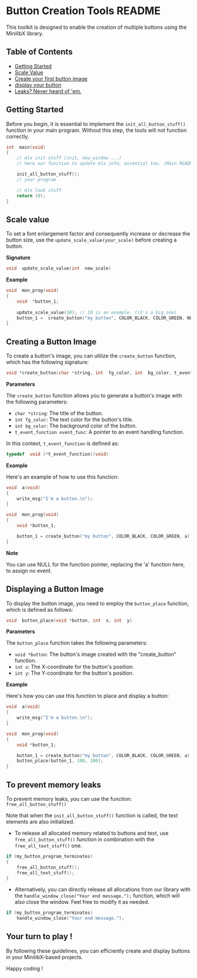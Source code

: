 # Button Creation Tools README

  

This toolkit is designed to enable the creation of multiple buttons using the MinilibX library.

  ## Table of Contents
- [Getting Started](#getting-started)
- [Scale Value](#scale-value)
- [Create your first button image](#creating-a-button-image)
- [display your button](#displaying-a-button-image)
- [Leaks? Never heard of 'em.](#to-prevent-memory-leaks)

## Getting Started

 
Before you begin, it is essential to implement the `init_all_button_stuff()` function in your main program. Without this step, the tools will not function correctly.


```c
int  main(void)
{
	// mlx init stuff (init, new_window ...)
	// here our function to update mlx info, essential too. (Main README)

	init_all_button_stuff();
	// your program

	// mlx look stuff
	return (0);
}
```

## Scale value

To set a font enlargement factor and consequently increase or decrease the button size, use the `update_scale_value(your_scale)` before creating a button.

**Signature**

```c
void  update_scale_value(int  new_scale)
``` 

**Example**

```c
void  mon_prog(void)
{
	void  *button_1;
	
	update_scale_value(10); // 10 is an example. (it's a big one)
	button_1 =  create_button("my button", COLOR_BLACK, COLOR_GREEN, NULL);  // We will see this right after
}
```

## Creating a Button Image

To create a button's image, you can utilize the `create_button` function, which has the following signature:

```c
void *create_button(char *string, int  fg_color, int  bg_color, t_event_function event_func)
```

**Parameters**

The `create_button` function allows you to generate a button's image with the following parameters:
  
-  `char *string`: The title of the button.
-  `int fg_color`: The text color for the button's title.
-  `int bg_color`: The background color of the button.
-  `t_event_function event_func`: A pointer to an event handling function.

  
In this context, `t_event_function` is defined as:

```c
typedef  void (*t_event_function)(void)
```

**Example**

Here's an example of how to use this function:

```c
void  a(void)
{
	write_msg("I'm a button.\n");
}

void  mon_prog(void)
{
	void *button_1;

	button_1 = create_button("my button", COLOR_BLACK, COLOR_GREEN, a); // You can use our color macro for better usage.
}
```  

**Note**

You can use NULL for the function pointer, replacing the 'a' function here, to assign no event.

## Displaying a Button Image

To display the button image, you need to employ the `button_place` function, which is defined as follows:

```c
void  button_place(void *button, int  x, int  y)
```

**Parameters**


The `button_place` function takes the following parameters:

-  `void *button`: The button's image created with the "create_button" function.
-  `int x`: The X-coordinate for the button's position.
-  `int y`: The Y-coordinate for the button's position.


**Example**

Here's how you can use this function to place and display a button:

```c
void  a(void)
{
	write_msg("I'm a button.\n");
} 

void  mon_prog(void)
{
	void *button_1;

	button_1 = create_button("my button", COLOR_BLACK, COLOR_GREEN, a);
	button_place(button_1, 100, 100);
}
```

## To prevent memory leaks

  

To prevent memory leaks, you can use the function: `free_all_button_stuff()`

Note that when the `init_all_button_stuff()` function is called, the text elements are also initialized.

  

- To release all allocated memory related to buttons and text,
use `free_all_button_stuff()` function in combination with the `free_all_text_stuff()` one.

```c
if (my_button_program_terminates)
{
	free_all_button_stuff();
	free_all_text_stuff();
}
```

- Alternatively, you can directly release all allocations from our library with the 
`handle_window_close("Your end message.");` function, which will also close the window.
Feel free to modify it as needed.

  

```c
if (my_button_program_terminates)
	handle_window_close("Your end message.");
```

  
  

## Your turn to play !

  

By following these guidelines, you can efficiently create and display buttons in your MinilibX-based projects.

Happy coding !